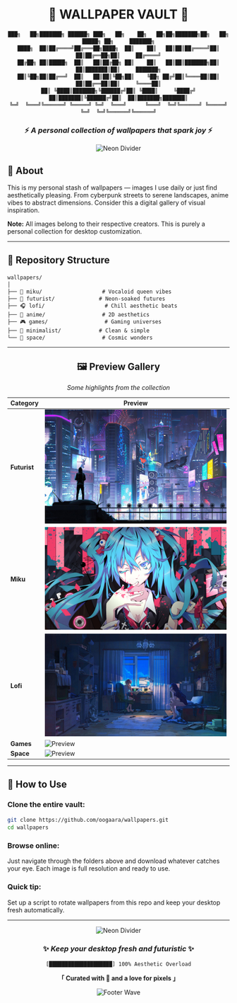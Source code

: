 <div align="center">

# 🌌 WALLPAPER VAULT 🌌

```
███╗   ██╗███████╗ ██████╗ ███╗   ██╗    ██╗   ██╗██╗███████╗██╗   ██╗ █████╗ ██╗     ███████╗
████╗  ██║██╔════╝██╔═══██╗████╗  ██║    ██║   ██║██║██╔════╝██║   ██║██╔══██╗██║     ██╔════╝
██╔██╗ ██║█████╗  ██║   ██║██╔██╗ ██║    ██║   ██║██║███████╗██║   ██║███████║██║     ███████╗
██║╚██╗██║██╔══╝  ██║   ██║██║╚██╗██║    ╚██╗ ██╔╝██║╚════██║██║   ██║██╔══██║██║     ╚════██║
██║ ╚████║███████╗╚██████╔╝██║ ╚████║     ╚████╔╝ ██║███████║╚██████╔╝██║  ██║███████╗███████║
╚═╝  ╚═══╝╚══════╝ ╚═════╝ ╚═╝  ╚═══╝      ╚═══╝  ╚═╝╚══════╝ ╚═════╝ ╚═╝  ╚═╝╚══════╝╚══════╝
```

### ⚡ *A personal collection of wallpapers that spark joy* ⚡

![Neon Divider](https://raw.githubusercontent.com/andreasbm/readme/master/assets/lines/colored.png)

</div>

## 💎 About

This is my personal stash of wallpapers — images I use daily or just find aesthetically pleasing. From cyberpunk streets to serene landscapes, anime vibes to abstract dimensions. Consider this a digital gallery of visual inspiration.

**Note:** All images belong to their respective creators. This is purely a personal collection for desktop customization.

---

## 📁 Repository Structure

```
wallpapers/
│
├── 🎤 miku/                   # Vocaloid queen vibes
├── 🌃 futurist/              # Neon-soaked futures
├── 🎧 lofi/                   # Chill aesthetic beats
├── 🌸 anime/                  # 2D aesthetics
├── 🎮 games/                  # Gaming universes
├── 🎨 minimalist/            # Clean & simple
└── 🚀 space/                  # Cosmic wonders
```

---

<div align="center">

## 🖼️ Preview Gallery

*Some highlights from the collection*

| Category | Preview |
|----------|---------|
| **Futurist** | ![Preview](futurist/futurist_004.jpg) |
| **Miku** | ![Preview](miku/miku01.jpg) |
| **Lofi** | ![Preview](lofi/badroom-001.jpg) |
| **Games** | ![Preview](games/anime_image_009.jpg) |
| **Space** | ![Preview](space/space_003.jpg) |

</div>

---

## 🔧 How to Use

### Clone the entire vault:
```bash
git clone https://github.com/oogaara/wallpapers.git
cd wallpapers
```

### Browse online:
Just navigate through the folders above and download whatever catches your eye. Each image is full resolution and ready to use.

### Quick tip:
Set up a script to rotate wallpapers from this repo and keep your desktop fresh automatically.

---

<div align="center">

![Neon Divider](https://raw.githubusercontent.com/andreasbm/readme/master/assets/lines/colored.png)

### ✨ *Keep your desktop fresh and futuristic* ✨

```
[████████████████████] 100% Aesthetic Overload
```

**「 Curated with 💙 and a love for pixels 」**

![Footer Wave](https://capsule-render.vercel.app/api?type=waving&color=gradient&customColorList=6,11,20&height=100&section=footer)

</div>
